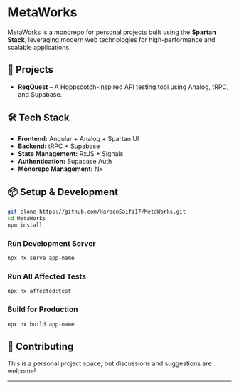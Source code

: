 # MetaWorks

MetaWorks is a monorepo for personal projects built using the **Spartan Stack**, leveraging modern web technologies for high-performance and scalable applications.

## 🚀 Projects

- **ReqQuest** – A Hoppscotch-inspired API testing tool using Analog, tRPC, and Supabase.

## 🛠️ Tech Stack

- **Frontend:** Angular + Analog + Spartan UI  
- **Backend:** tRPC + Supabase  
- **State Management:** RxJS + Signals  
- **Authentication:** Supabase Auth  
- **Monorepo Management:** Nx  

## 📦 Setup & Development

```sh
git clone https://github.com/HaroonSaifi17/MetaWorks.git
cd MetaWorks
npm install
```

### Run Development Server
```sh
npx nx serve app-name
```

### Run All Affected Tests
```sh
npx nx affected:test
```

### Build for Production
```sh
npx nx build app-name
```

## 🤝 Contributing

This is a personal project space, but discussions and suggestions are welcome!

---

